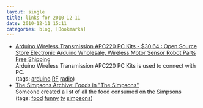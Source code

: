 ```yaml
---
layout: single
title: links for 2010-12-11
date: 2010-12-11 15:11
categories: blog, [Bookmarks]
---
```

<ul class="delicious"><li>
                <div class="delicious-link"><a href="http://www.elechouse.com/elechouse/index.php?main_page=product_info&amp;products_id=316">Arduino Wireless Transmission APC220 PC Kits - $30.64 : Open Source Store Electronic Arduino Wholesale, Wireless Motor Sensor Robot Parts Free Shipping</a></div>
                <div class="delicious-extended">Arduino Wireless Transmission APC220 PC Kits is used to connect with PC.</div>
                <div class="delicious-tags">(tags: <a href="http://www.delicious.com/funvill/arduino">arduino</a> <a href="http://www.delicious.com/funvill/RF">RF</a> <a href="http://www.delicious.com/funvill/radio">radio</a>)</div>
            </li><li>
                <div class="delicious-link"><a href="http://www.snpp.com/guides/foods.html">The Simpsons Archive: Foods in &quot;The Simpsons&quot;</a></div>
                <div class="delicious-extended">Someone created a list of all the food consumed on the Simpsons</div>
                <div class="delicious-tags">(tags: <a href="http://www.delicious.com/funvill/food">food</a> <a href="http://www.delicious.com/funvill/funny">funny</a> <a href="http://www.delicious.com/funvill/tv">tv</a> <a href="http://www.delicious.com/funvill/simpsons">simpsons</a>)</div>
            </li></ul>
